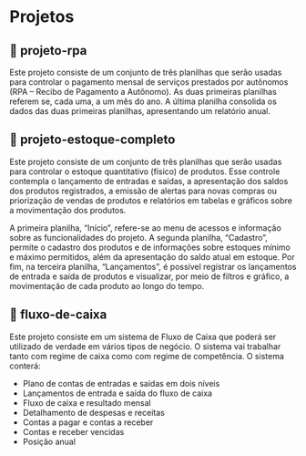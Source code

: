 # Projetos
## 📂 projeto-rpa
Este projeto consiste de um conjunto de três planilhas que serão usadas para controlar o pagamento mensal de 
serviços prestados por autônomos (RPA – Recibo de Pagamento a Autônomo). As duas primeiras planilhas referem
se, cada uma, a um mês do ano. A última planilha consolida os dados das duas primeiras planilhas, apresentando 
um relatório anual.
## 📂 projeto-estoque-completo
Este projeto consiste de um conjunto de três planilhas que serão usadas para controlar o estoque quantitativo (físico) 
de produtos. Esse controle contempla o lançamento de entradas e saídas, a apresentação dos saldos dos produtos 
registrados, a emissão de alertas para novas compras ou priorização de vendas de produtos e relatórios em tabelas 
e gráficos sobre a movimentação dos produtos. 

A primeira planilha, “Início”, refere-se ao menu de acessos e informação sobre as funcionalidades do projeto. A 
segunda planilha, “Cadastro”, permite o cadastro dos produtos e de informações sobre estoques mínimo e máximo 
permitidos, além da apresentação do saldo atual em estoque. Por fim, na terceira planilha, “Lançamentos”, é possível 
registrar os lançamentos de entrada e saída de produtos e visualizar, por meio de filtros e gráfico, a movimentação 
de cada produto ao longo do tempo.

## 📂 fluxo-de-caixa
Este projeto consiste em um sistema de Fluxo de Caixa que poderá ser utilizado de verdade em vários tipos de 
negócio. O sistema vai trabalhar tanto com regime de caixa como com regime de competência.
O sistema conterá: 
- Plano de contas de entradas e saídas em dois níveis 
- Lançamentos de entrada e saída do fluxo de caixa 
- Fluxo de caixa e resultado mensal 
- Detalhamento de despesas e receitas 
- Contas a pagar e contas a receber 
- Contas e receber vencidas 
- Posição anual 
 
